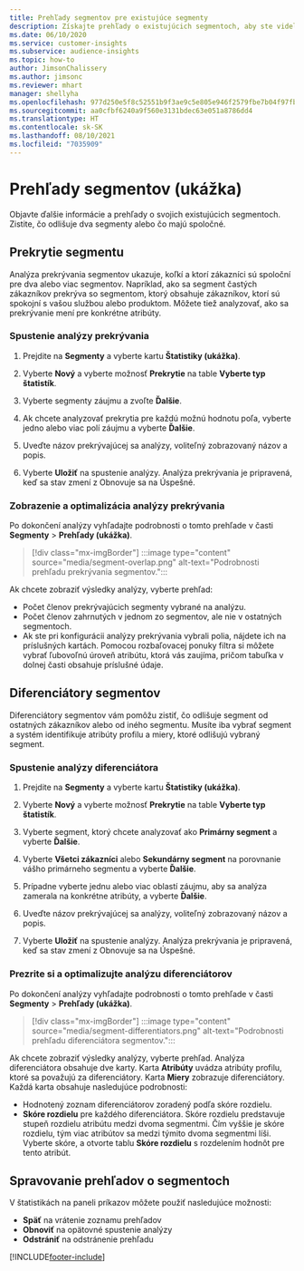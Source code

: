 ```yaml
---
title: Prehľady segmentov pre existujúce segmenty
description: Získajte prehľady o existujúcich segmentoch, aby ste videli rozdiely a spoločné črty.
ms.date: 06/10/2020
ms.service: customer-insights
ms.subservice: audience-insights
ms.topic: how-to
author: JimsonChalissery
ms.author: jimsonc
ms.reviewer: mhart
manager: shellyha
ms.openlocfilehash: 977d250e5f8c52551b9f3ae9c5e805e946f2579fbe7b04f97fbac880debbac2a
ms.sourcegitcommit: aa0cfbf6240a9f560e3131bdec63e051a8786dd4
ms.translationtype: HT
ms.contentlocale: sk-SK
ms.lasthandoff: 08/10/2021
ms.locfileid: "7035909"
---
```

# <a name="segment-insights-preview"></a>Prehľady segmentov (ukážka)

Objavte ďalšie informácie a prehľady o svojich existujúcich segmentoch. Zistite, čo odlišuje dva segmenty alebo čo majú spoločné.

## <a name="segment-overlap"></a>Prekrytie segmentu

Analýza prekrývania segmentov ukazuje, koľkí a ktorí zákazníci sú spoloční pre dva alebo viac segmentov. Napríklad, ako sa segment častých zákazníkov prekrýva so segmentom, ktorý obsahuje zákazníkov, ktorí sú spokojní s vašou službou alebo produktom.
Môžete tiež analyzovať, ako sa prekrývanie mení pre konkrétne atribúty.

### <a name="run-an-overlap-analysis"></a>Spustenie analýzy prekrývania

1. Prejdite na **Segmenty** a vyberte kartu **Štatistiky (ukážka)**.

1. Vyberte **Nový** a vyberte možnosť **Prekrytie** na table **Vyberte typ štatistík**.

1. Vyberte segmenty záujmu a zvoľte **Ďalšie**.

1. Ak chcete analyzovať prekrytia pre každú možnú hodnotu poľa, vyberte jedno alebo viac polí záujmu a vyberte **Ďalšie**.

1. Uveďte názov prekrývajúcej sa analýzy, voliteľný zobrazovaný názov a popis.

1. Vyberte **Uložiť** na spustenie analýzy. Analýza prekrývania je pripravená, keď sa stav zmení z Obnovuje sa na Úspešné.

### <a name="view-and-optimize-an-overlap-analysis"></a>Zobrazenie a optimalizácia analýzy prekrývania

Po dokončení analýzy vyhľadajte podrobnosti o tomto prehľade v časti **Segmenty** > **Prehľady (ukážka)**.

> [!div class="mx-imgBorder"]
> :::image type="content" source="media/segment-overlap.png" alt-text="Podrobnosti prehľadu prekrývania segmentov.":::

Ak chcete zobraziť výsledky analýzy, vyberte prehľad:

- Počet členov prekrývajúcich segmenty vybrané na analýzu.
- Počet členov zahrnutých v jednom zo segmentov, ale nie v ostatných segmentoch.
- Ak ste pri konfigurácii analýzy prekrývania vybrali polia, nájdete ich na príslušných kartách. Pomocou rozbaľovacej ponuky filtra si môžete vybrať ľubovoľnú úroveň atribútu, ktorá vás zaujíma, pričom tabuľka v dolnej časti obsahuje príslušné údaje.

## <a name="segment-differentiators"></a>Diferenciátory segmentov

Diferenciátory segmentov vám pomôžu zistiť, čo odlišuje segment od ostatných zákazníkov alebo od iného segmentu. Musíte iba vybrať segment a systém identifikuje atribúty profilu a miery, ktoré odlišujú vybraný segment.

### <a name="run-a-differentiator-analysis"></a>Spustenie analýzy diferenciátora

1. Prejdite na **Segmenty** a vyberte kartu **Štatistiky (ukážka)**.

1. Vyberte **Nový** a vyberte možnosť **Prekrytie** na table **Vyberte typ štatistík**.

1. Vyberte segment, ktorý chcete analyzovať ako **Primárny segment** a vyberte **Ďalšie**.

1. Vyberte **Všetci zákazníci** alebo **Sekundárny segment** na porovnanie vášho primárneho segmentu a vyberte **Ďalšie**.

1. Prípadne vyberte jednu alebo viac oblastí záujmu, aby sa analýza zamerala na konkrétne atribúty, a vyberte **Ďalšie**.

1. Uveďte názov prekrývajúcej sa analýzy, voliteľný zobrazovaný názov a popis.

1. Vyberte **Uložiť** na spustenie analýzy. Analýza prekrývania je pripravená, keď sa stav zmení z Obnovuje sa na Úspešné.

### <a name="view-and-optimize-a-differentiators-analysis"></a>Prezrite si a optimalizujte analýzu diferenciátorov

Po dokončení analýzy vyhľadajte podrobnosti o tomto prehľade v časti **Segmenty** > **Prehľady (ukážka)**.

> [!div class="mx-imgBorder"]
> :::image type="content" source="media/segment-differentiators.png" alt-text="Podrobnosti prehľadu diferenciátora segmentov.":::

Ak chcete zobraziť výsledky analýzy, vyberte prehľad. Analýza diferenciátora obsahuje dve karty. Karta **Atribúty** uvádza atribúty profilu, ktoré sa považujú za diferenciátory. Karta **Miery** zobrazuje diferenciátory. Každá karta obsahuje nasledujúce podrobnosti:

- Hodnotený zoznam diferenciátorov zoradený podľa skóre rozdielu.
- **Skóre rozdielu** pre každého diferenciátora. Skóre rozdielu predstavuje stupeň rozdielu atribútu medzi dvoma segmentmi. Čím vyššie je skóre rozdielu, tým viac atribútov sa medzi týmito dvoma segmentmi líši. Vyberte skóre, a otvorte tablu **Skóre rozdielu** s rozdelením hodnôt pre tento atribút.

## <a name="manage-segment-insights"></a>Spravovanie prehľadov o segmentoch

V štatistikách na paneli príkazov môžete použiť nasledujúce možnosti:

- **Späť** na vrátenie zoznamu prehľadov
- **Obnoviť** na opätovné spustenie analýzy
- **Odstrániť** na odstránenie prehľadu


[!INCLUDE[footer-include](../includes/footer-banner.md)]